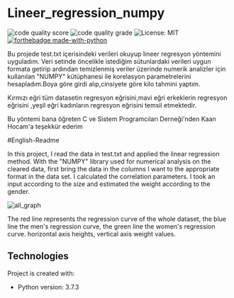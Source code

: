 # Lineer_regression_numpy 

![code quality score ](https://www.code-inspector.com/project/19391/score/svg) 
![code quality grade ](https://www.code-inspector.com/project/19391/status/svg)
![License: MIT](https://img.shields.io/badge/License-MIT-blue.svg) 
[![forthebadge made-with-python](http://ForTheBadge.com/images/badges/made-with-python.svg)](https://www.python.org/)


Bu projede test.txt içerisindeki  verileri okuyup lineer regresyon yöntemini uyguladım.
Veri setinde  öncelikle istediğim sütunlardaki  verileri uygun formata getirip ardından temizlenmiş  veriler üzerinde numerik analizler için kullanılan "NUMPY" kütüphanesi ile 
korelasyon parametrelerini hesapladım.Boya göre girdi alıp,cinsiyete göre kilo tahmini yaptım. 

Kırmızı eğri tüm datasetin regresyon eğrisini,mavi eğri erkeklerin regresyon eğrisini ,yeşil eğri kadınların regresyon eğrisini temsil etmektedir.

Bu yöntemi bana öğreten C ve Sistem Programcıları Derneği'nden Kaan Hocam'a teşekkür ederim 




#English-Readme 

In this project, I read the data in test.txt and applied the linear regression method. With the "NUMPY" library used for numerical analysis on the cleared data, first bring the data in the columns I want to the appropriate format in the data set.
I calculated the correlation parameters. I took an input according to the size and estimated the weight according to the gender. 



![all_graph](https://user-images.githubusercontent.com/48547417/105095248-7f3a3180-5ab6-11eb-9e11-01dc3b9f850c.PNG)

The red line represents the regression curve of the whole dataset, the blue line the men's regression curve, the green line the women's regression curve.
horizontal axis heights, vertical axis weight values.

## Technologies
Project is created with:
* Python version: 3.7.3

